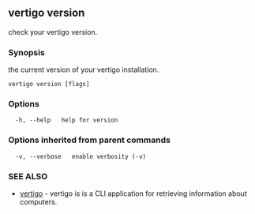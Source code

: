 ## vertigo version

check your vertigo version.

### Synopsis

the current version of your vertigo installation.

```
vertigo version [flags]
```

### Options

```
  -h, --help   help for version
```

### Options inherited from parent commands

```
  -v, --verbose   enable verbosity (-v)
```

### SEE ALSO

* [vertigo](vertigo.md) - vertigo is is a CLI application for retrieving information about computers.

